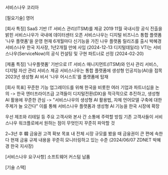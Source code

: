서비스나우 코리아

[필요기술]
영어


[회사 특징]
SaaS 기반 IT 서비스 관리(ITSM)를 제공
2019 11월 국내시장 공식 진출을 밝힌 서비스나우가 국내에 데이터센터 오픈
서비스나우는 디지털 비즈니스 통합 플랫폼 '나우 플랫폼'을 운영
현재 6개월마다 신기능을 가진 나우 플랫폼 릴리즈를 출시
박혜경 서비스나우 한국 지사장, 1년2개월 만에 사임 (2024-12-13 디지털데일리)
VTI는 서비스나우(ServiceNow)의 공식 컨설팅 및 구현 파트너로 선정 (2024-02-20)

[제품 특징]
‘나우플랫폼’ 기반으로 IT 서비스 매니지먼트(ITSM)와 인사 관리 서비스, 디지털 자산 관리 서비스 제공
서비스나우는 통합 플랫폼에 생성형 인공지능(AI)을 접목
	2023년 생성형 AI 비서 '나우 어시스트'를 플랫폼에 탑재

[회사 목표]
꾸준한 기능 업그레이드를 위해 한국을 비롯한 여러 기업과 파트너십을 논의 -> 한국 엔터프라이즈급 고객들이 디지털전환(DX)을 적극적으로 추진하고, 생성형 AI 활용에 꾸준한 관심 -> "서비스나우의 생성형 AI 활용법, 자체 언어모델 구축에 대한 주제가 늘 오간다"
이를 통해 서비스나우 플랫폼과 생성형 AI 기능을 한국 시장에 확장

우선 제조와 리테일 등 주요 고객사와 본사 간 소통에 주력할 방침
기존 고객사들이 서비스나우 워크플로에서 원하는 점이 무엇인지 꾸준히 파악할 것

2~3년 후 韓 금융권 고객 확보 목표
	내 전체 시장 규모를 봤을 때 금융권이 큰 편에 속한다
	현재 금융 규제 내용을 꾸준히 모니터링하고 있는 수준
(2024/06/07 ZDNET 박혜경 한국 지사장)


[서비스나우 요구사항]
소프트웨어 커스텀 납품

[기술 스택]